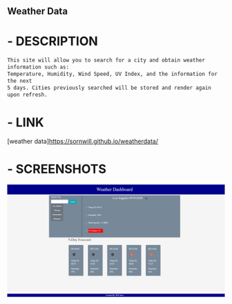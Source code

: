 ## Weather Data

# - DESCRIPTION
    This site will allow you to search for a city and obtain weather information such as:
    Temperature, Humidity, Wind Speed, UV Index, and the information for the next
    5 days. Cities previously searched will be stored and render again upon refresh. 

# - LINK
[weather data]https://sornwill.github.io/weatherdata/

# - SCREENSHOTS

![Example Image](Assets/images/example.png)

